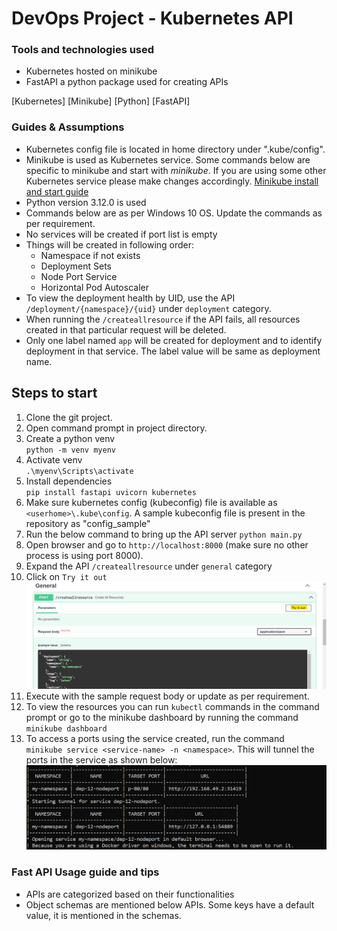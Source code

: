 # DevOps Project - Kubernetes API

### Tools and technologies used
- Kubernetes hosted on minikube
- FastAPI a python package used for creating APIs

[Kubernetes] [Minikube] [Python] [FastAPI]

### Guides & Assumptions

- Kubernetes config file is located in home directory under ".kube/config".
- Minikube is used as Kubernetes service. Some commands below are specific to minikube and start with *minikube*. If you are using some other Kubernetes service please make changes accordingly. [Minikube install and start guide](https://minikube.sigs.k8s.io/docs/start/)
- Python version 3.12.0 is used
- Commands below are as per Windows 10 OS. Update the commands as per requirement.
- No services will be created if port list is empty
- Things will be created in following order:
    - Namespace if not exists
    - Deployment Sets
    - Node Port Service
    - Horizontal Pod Autoscaler
- To view the deployment health by UID, use the API `/deployment/{namespace}/{uid}` under `deployment` category.
- When running the `/createallresource` if the API fails, all resources created in that particular request will be deleted.
- Only one label named `app` will be created for deployment and to identify deployment in that service. The label value will be same as deployment name.

## Steps to start
1. Clone the git project.
2. Open command prompt in project directory.
3. Create a python venv <br> `python -m venv myenv`
4. Activate venv <br> `.\myenv\Scripts\activate`
5. Install dependencies <br> `pip install fastapi uvicorn kubernetes`
6. Make sure kubernetes config (kubeconfig) file is available as `<userhome>\.kube\config`. A sample kubeconfig file is present in the repository as "config_sample"
7. Run the below command to bring up the API server
`python main.py`
8. Open browser and go to `http://localhost:8000` (make sure no other process is using port 8000).
9. Expand the API `/createallresource` under `general` category
10. Click on `Try it out` ![alt text](assets/image.png)
11. Execute with the sample request body or update as per requirement.
12. To view the resources you can run `kubectl` commands in the command prompt or go to the minikube dashboard by running the command <br> `minikube dashboard`
13. To access a ports using the service created, run the command <br> 
`minikube service <service-name> -n <namespace>`. This will tunnel the ports in the service as shown below:![alt text](assets\image2.png)



### Fast API Usage guide and tips
- APIs are categorized based on their functionalities
- Object schemas are mentioned below APIs. Some keys have a default value, it is mentioned in the schemas.